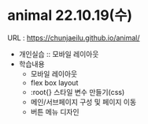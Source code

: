 # animal 22.10.19(수)
URL : https://chunjaeilu.github.io/animal/

- 개인실습 :: 모바일 레이아웃
- 학습내용
  - 모바일 레이아웃
  - flex box layout
  - :root{} 스타일 변수 만들기(css)
  - 메인/서브페이지 구성 및 페이지 이동
  - 버튼 메뉴 디자인
